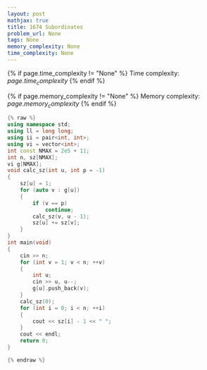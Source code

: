 ```yaml
---
layout: post
mathjax: true
title: 1674 Subordinates
problem_url: None
tags: None
memory_complexity: None
time_complexity: None
---
```




{% if page.time_complexity != "None" %}
Time complexity: ${{ page.time_complexity }}$
{% endif %}

{% if page.memory_complexity != "None" %}
Memory complexity: ${{ page.memory_complexity }}$
{% endif %}

```cpp
{% raw %}
using namespace std;
using ll = long long;
using ii = pair<int, int>;
using vi = vector<int>;
int const NMAX = 2e5 + 11;
int n, sz[NMAX];
vi g[NMAX];
void calc_sz(int u, int p = -1)
{
    sz[u] = 1;
    for (auto v : g[u])
    {
        if (v == p)
            continue;
        calc_sz(v, u - 1);
        sz[u] += sz[v];
    }
}
int main(void)
{
    cin >> n;
    for (int v = 1; v < n; ++v)
    {
        int u;
        cin >> u, u--;
        g[u].push_back(v);
    }
    calc_sz(0);
    for (int i = 0; i < n; ++i)
    {
        cout << sz[i] - 1 << " ";
    }
    cout << endl;
    return 0;
}

{% endraw %}
```